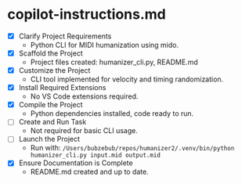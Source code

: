 # copilot-instructions.md

- [x] Clarify Project Requirements
  - Python CLI for MIDI humanization using mido.
- [x] Scaffold the Project
  - Project files created: humanizer_cli.py, README.md
- [x] Customize the Project
  - CLI tool implemented for velocity and timing randomization.
- [x] Install Required Extensions
  - No VS Code extensions required.
- [x] Compile the Project
  - Python dependencies installed, code ready to run.
- [ ] Create and Run Task
  - Not required for basic CLI usage.
- [ ] Launch the Project
  - Run with: `/Users/bubzebub/repos/humanizer2/.venv/bin/python humanizer_cli.py input.mid output.mid`
- [x] Ensure Documentation is Complete
  - README.md created and up to date.
